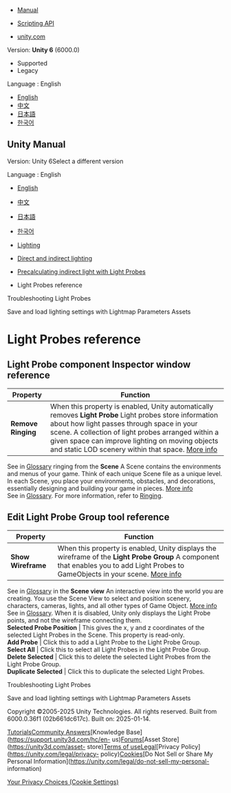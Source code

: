 [](https://docs.unity3d.com)

  * [Manual](../Manual/index.html)
  * [Scripting API](../ScriptReference/index.html)

  * [unity.com](https://unity.com/)

Version: **Unity 6** (6000.0)

  * Supported
  * Legacy

Language : English

  * [English](/Manual/LightProbes-Reference.html)
  * [中文](/cn/current/Manual/LightProbes-Reference.html)
  * [日本語](/ja/current/Manual/LightProbes-Reference.html)
  * [한국어](/kr/current/Manual/LightProbes-Reference.html)

[](https://docs.unity3d.com)

## Unity Manual

Version: Unity 6Select a different version

Language : English

  * [English](/Manual/LightProbes-Reference.html)
  * [中文](/cn/current/Manual/LightProbes-Reference.html)
  * [日本語](/ja/current/Manual/LightProbes-Reference.html)
  * [한국어](/kr/current/Manual/LightProbes-Reference.html)

  * [Lighting](LightingOverview.html)
  * [Direct and indirect lighting](direct-and-indirect-lighting.html)
  * [Precalculating indirect light with Light Probes](LightProbes-landing.html)
  * Light Probes reference

[](light-probes-troubleshooting.html)

Troubleshooting Light Probes

[](configure-with-lightmap-parameters-asset.html)

Save and load lighting settings with Lightmap Parameters Assets

# Light Probes reference

## Light Probe component Inspector window reference

**Property** | **Function**  
---|---  
**Remove Ringing** | When this property is enabled, Unity automatically removes **Light Probe** Light probes store information about how light passes through space in your scene. A collection of light probes arranged within a given space can improve lighting on moving objects and static LOD scenery within that space. [More info](LightProbes.html)  
See in [Glossary](Glossary.html#LightProbe) ringing from the **Scene** A Scene
contains the environments and menus of your game. Think of each unique Scene
file as a unique level. In each Scene, you place your environments, obstacles,
and decorations, essentially designing and building your game in pieces. [More
info](CreatingScenes.html)  
See in [Glossary](Glossary.html#Scene). For more information, refer to
[Ringing](light-probes-troubleshooting.html#Ringing).  
  
## Edit Light Probe Group tool reference

**Property** | **Function**  
---|---  
**Show Wireframe** | When this property is enabled, Unity displays the wireframe of the **Light Probe Group** A component that enables you to add Light Probes to GameObjects in your scene. [More info](class-LightProbeGroup.html)  
See in [Glossary](Glossary.html#LightProbeGroup) in the **Scene view** An
interactive view into the world you are creating. You use the Scene View to
select and position scenery, characters, cameras, lights, and all other types
of Game Object. [More info](UsingTheSceneView.html)  
See in [Glossary](Glossary.html#SceneView). When it is disabled, Unity only
displays the Light Probe points, and not the wireframe connecting them.  
**Selected Probe Position** | This gives the x, y and z coordinates of the selected Light Probes in the Scene. This property is read-only.  
**Add Probe** | Click this to add a Light Probe to the Light Probe Group.  
**Select All** | Click this to select all Light Probes in the Light Probe Group.  
**Delete Selected** | Click this to delete the selected Light Probes from the Light Probe Group.  
**Duplicate Selected** | Click this to duplicate the selected Light Probes.  
  
[](light-probes-troubleshooting.html)

Troubleshooting Light Probes

[](configure-with-lightmap-parameters-asset.html)

Save and load lighting settings with Lightmap Parameters Assets

Copyright ©2005-2025 Unity Technologies. All rights reserved. Built from
6000.0.36f1 (02b661dc617c). Built on: 2025-01-14.

[Tutorials](https://learn.unity.com/)[Community
Answers](https://answers.unity3d.com)[Knowledge
Base](https://support.unity3d.com/hc/en-
us)[Forums](https://forum.unity3d.com)[Asset Store](https://unity3d.com/asset-
store)[Terms of
use](https://docs.unity3d.com/Manual/TermsOfUse.html)[Legal](https://unity.com/legal)[Privacy
Policy](https://unity.com/legal/privacy-
policy)[Cookies](https://unity.com/legal/cookie-policy)[Do Not Sell or Share
My Personal Information](https://unity.com/legal/do-not-sell-my-personal-
information)

[Your Privacy Choices (Cookie Settings)](javascript:void\(0\);)

